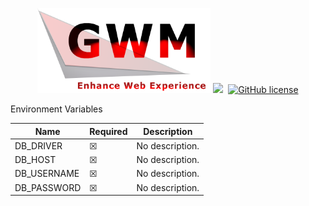 <p align="center">
  <img width="277" height="136" src="https://raw.githubusercontent.com/Geedium/GWM/master/.github/96d6f2e7e1f705ab5e59c84a6dc009b2.png">
    <a href="https://www.php.net/"><img src="https://img.shields.io/badge/language-php-%23787cb5"/></a>&nbsp;
    <a href="https://github.com/Geedium/GWM/blob/master/LICENSE.md"><img alt="GitHub license" src="https://img.shields.io/github/license/Geedium/GWM"></a>
</p>

Environment Variables

Name 		| Required | Description
----------	| -------- | ----------- 
DB_DRIVER | ☒ | No description.
DB_HOST | ☒  | No description.
DB_USERNAME | ☒ | No description.
DB_PASSWORD | ☒ | No description.
